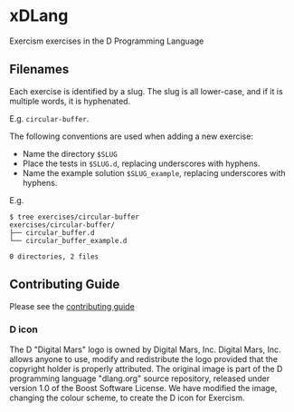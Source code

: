 # xDLang

Exercism exercises in the D Programming Language

## Filenames

Each exercise is identified by a slug.
The slug is all lower-case, and if it is multiple words, it is hyphenated.

E.g. `circular-buffer`.

The following conventions are used when adding a new exercise:

* Name the directory `$SLUG`
* Place the tests in `$SLUG.d`, replacing underscores with hyphens.
* Name the example solution `$SLUG_example`, replacing underscores with hyphens.

E.g.

```
$ tree exercises/circular-buffer
exercises/circular-buffer/
├── circular_buffer.d
└── circular_buffer_example.d

0 directories, 2 files
```

## Contributing Guide

Please see the [contributing guide](https://github.com/exercism/x-api/blob/master/CONTRIBUTING.md#the-exercise-data)


### D icon
The D "Digital Mars" logo is owned by Digital Mars, Inc. Digital Mars, Inc. allows anyone to use, modify and redistribute the logo provided that the copyright holder is properly attributed. The original image is part of the D programming language "dlang.org" source repository, released under version 1.0 of the Boost Software License. We have modified the image, changing the colour scheme, to create the D icon for Exercism.

